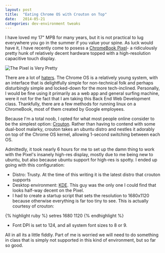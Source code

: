 ```yaml
---
layout: post
title:  "Eating Chrome OS with Crouton on Top"
date:   2014-05-21
categories: dev-environment tweaks
---
```


I have loved my 17" MPB for many years, but it is not practical to lug everywhere you go in the summer if you value your spine. As luck would have it, I have recently come to posess a [ChromeBook Pixel][pixel]- a ridiculously pretty hunk of relatively decent hardware topped with a high-resolution capacitive touch display. 

![The Pixel is Very Pretty]({{site.url}}/assets/pixel_large.jpg)

There are a lot of [haters][hater]. The Chrome OS is a relatively young system, with an interface that is delightfully simple for non-technical folk and perhaps disturbingly simple and locked-down for the more tech-inclined. Personally, I would be fine using it primarily as a web app and general surfing machine, were it not for the fact that I am taking this Back End Web Development class. Thankfully, there are a few methods for running linux on a ChromeBook, most of them created by Google employees.

Because I'm a total noob, I opted for what most people online consider to be the simplest option: [Crouton][crouton]. Rather than having to contend with some dual-boot malarky, crouton takes an ubuntu distro and nestles it adorably on top of the Chrome OS kernel, allowing 1-second switching between each OS. 

Admittedly, it took nearly 6 hours for me to set up the damn thing to work with the Pixel's insanely high-res display, mostly due to me being new to ubuntu, but also because ubuntu support for high-res is spotty. I ended up going with this configuration:

* Distro: Trusty. At the time of this writing it is the latest distro that crouton supports
* Desktop environment: [KDE][kde-desktop]. This guy was the only one I could find that looks half-way decent on the Pixel.
* I had to create a startup script that sets the resolution to 1680x1120 because otherwise everything is far too tiny to see. This is actually courtesy of crouton:

{% highlight ruby %}
	setres 1680 1120
{% endhighlight %}

* Font DPI is set to 124, and all system font sizes to 8 or 9.

All in all its a little fiddly. Part of me is worried we will need to do something in class that is simply not supported in this kind of environment, but so far so good.

[pixel]: http://www.google.com/intl/en-US/chrome/devices/chromebook-pixel/
[hater]: http://gizmodo.com/5986031/every-reason-not-to-buy-the-google-chromebook-pixel
[crouton]: https://github.com/dnschneid/crouton
[kde-desktop]: http://www.kubuntu.org/